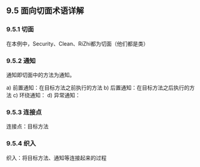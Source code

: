## 9.5 面向切面术语详解

### 9.5.1 切面  

在本例中，Security、Clean、RiZhi都为切面（他们都是类）

### 9.5.2 通知

通知即切面中的方法为通知。  

a)	前置通知：在目标方法之前执行的方法
b)	后置通知：在目标方法之后执行的方法
c)	环绕通知：
d)	异常通知：

### 9.5.3 连接点 

连接点：目标方法

### 9.5.4 织入

织入：将目标方法、通知等连接起来的过程